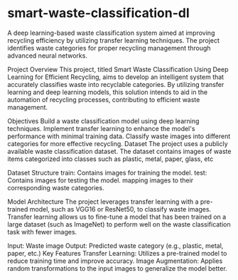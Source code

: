 # smart-waste-classification-dl
A deep learning-based waste classification system aimed at improving recycling efficiency by utilizing transfer learning techniques. The project identifies waste categories for proper recycling management through advanced neural networks.


Project Overview
This project, titled Smart Waste Classification Using Deep Learning for Efficient Recycling, aims to develop an intelligent system that accurately classifies waste into recyclable categories. By utilizing transfer learning and deep learning models, this solution intends to aid in the automation of recycling processes, contributing to efficient waste management.

Objectives
Build a waste classification model using deep learning techniques.
Implement transfer learning to enhance the model's performance with minimal training data.
Classify waste images into different categories for more effective recycling.
Dataset
The project uses a publicly available waste classification dataset. The dataset contains images of waste items categorized into classes such as plastic, metal, paper, glass, etc

Dataset Structure
train: Contains images for training the model.
test: Contains images for testing the model.
mapping images to their corresponding waste categories.

Model Architecture
The project leverages transfer learning with a pre-trained model, such as VGG16 or ResNet50, to classify waste images. Transfer learning allows us to fine-tune a model that has been trained on a large dataset (such as ImageNet) to perform well on the waste classification task with fewer images.

Input: Waste image
Output: Predicted waste category (e.g., plastic, metal, paper, etc.)
Key Features
Transfer Learning: Utilizes a pre-trained model to reduce training time and improve accuracy.
Image Augmentation: Applies random transformations to the input images to generalize the model better.
